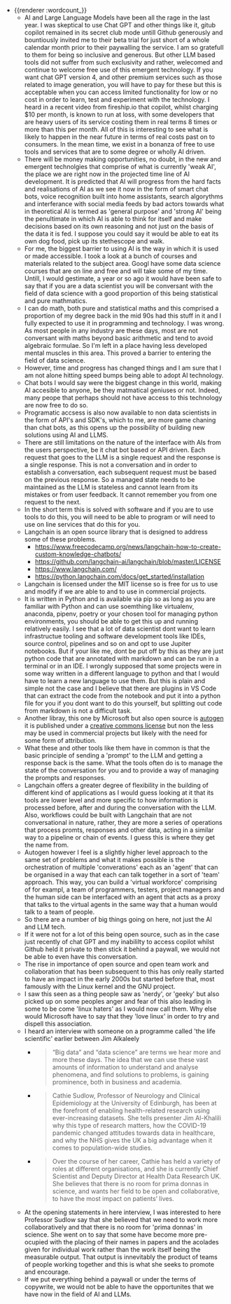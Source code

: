- {{renderer :wordcount_}}
	- AI and Large Language Models have been all the rage in the last year. I was skeptical to use Chat GPT and other things like it, gitub copilot remained in its secret club mode untill Github generously and bountiously invited me to their beta trial for just short of a whole calendar month prior to their paywalling the service. I am so gratefull to them for being so inclusive and generous. But other LLM based tools did not suffer from such exclusivity and rather, welecomed and continue to welcome free use of this emergent technology. If you want chat GPT version 4, and other premium services such as those related to image generation, you will have to pay for these but this is acceptable when you can access limited functionality for low or no cost in order to learn, test and experiment with the technology. I heard in a recent video from fireship.io that copilot, whilst charging $10 per month, is known to run at loss, with some developers that are heavy users of its service costing them in real terms 8 times or more than this per month. All of this is interesting to see what is likely to happen in the near future in terms of real costs past on to consumers. In the mean time, we exist in a bonanza of free to use tools and services that are to some degree or wholly AI driven. 
	- There will be money making opportunities, no doubt, in the new and emergent technolgies that comprise of what is currently 'weak AI', the place we are right now in the projected time line of AI development. It is predicted that AI will progress from the hard facts and realisations of AI as we see it now in the form of smart chat bots, voice recognition built into home assistants, search algorythms and interferance with social media feeds by bad actors towards what in theoretical AI is termed as 'general purpose' and 'strong AI' being the penultimate in which AI is able to think for itself and make decisions based on its own reasoning and not just on the basis of the data it is fed. I suppose you could say it would be able to eat its own dog food, pick up its stethescope and walk.
	- For me, the biggest barrier to using AI is the way in which it is used or made accessible. I took a look at a bunch of courses and materials related to the subject area. Googl have some data science courses that are on line and free and will take some of my time. Untill, I would gestimate, a year or so ago it would have been safe to say that if you are a data scientist you will be conversant with the field of data science with a good proportion of this being statistical and pure mathmatics. 
	- I can do math, both pure and statistical maths and this comprised a proportion of my degree back in the mid 90s had this stuff in it and I fully expected to use it in programming and technology. I was wrong. As most people in any industry are these days, most are not conversant with maths beyond basic arithmetic and tend to avoid algebraic formulae. So I'm left in a place having less developed mental muscles in this area. This proved a barrier to entering the field of data science. 
	- However, time and progress has changed things and I am sure that I am not alone hitting speed bumps being able to adopt AI technology. 
	- Chat bots I would say were the biggest change in this world, making AI accesible to anyone, be they matmatical geniuses or not. Indeed, many peope that perhaps should not have access to this technology are now free to do so.
	- Programatic accsess is also now available to non data scientists in the form of API's and SDK's, which to me, are more game chaning than chat bots, as this opens up the possibility of building new solutions using AI and LLMS.
	- There are still limitations on the nature of the interface with AIs from the users perspective, be it chat bot based or API driven. Each request that goes to the LLM is a single request and the response is a single response. This is not a conversation and in order to establish a conversation, each subsequent request must be based on the previous response. So a managed state needs to be maintained as the LLM is stateless and cannot learn from its mistakes or from user feedback. It cannot remember you from one request to the next.
	- In the short term this is solved with software and if you are to use tools to do this, you will need to be able to program or will need to use on line services that do this for you.
	- Langchain is an open source library that is designed to address some of these problems.
		- https://www.freecodecamp.org/news/langchain-how-to-create-custom-knowledge-chatbots/
		- https://github.com/langchain-ai/langchain/blob/master/LICENSE
		- https://www.langchain.com/
		- https://python.langchain.com/docs/get_started/installation
	- Langchain is licensed under the MIT license so is free for us to use and modify if we are able to and to use in commercial projects.
	- It is written in Python and is available via pip so as long as you are familiar with Python and can use soemthing like virtualenv, anaconda, pipenv, poetry or your chosen tool for managing python environments, you should be able to get this up and running relatively easily. I see that a lot of data scientist dont want to learn infrastructue tooling and software development tools like IDEs, source control, pipelines and so on and opt to use Jupiter notebooks. But if your like me, dont be put off by this as they are just python code that are annotated with markdown and can be run in a terminal or in an IDE. I wrongly supposed that some projects were in some way written in a different language to python and that I would have to learn a new language to use them. But this is plain and simple not the case and I believe that there are plugins in VS Code that can extract the code from the notebook and put it into a python file for you if you dont want to do this yourself, but splitting out code from markdown is not a difficult task.
	- Another libray, this one by Microsoft but also open source is [autogen](https://github.com/microsoft/autogen) it is published under a [creative commons license](https://github.com/microsoft/autogen/blob/main/LICENSE) but non the less may be used in commercial projects but likely with the need for some form of attribution.
	- What these and other tools like them have in common is that the basic principle of sending a 'prompt' to the LLM and getting a response back is the same. What the tools often do is to manage the state of the conversation for you and to provide a way of managing the prompts and responses. 
	- Langchain offers a greater degree of flexibility in the building of different kind of applications as I would guess looking at it that its tools are lower level and more specific to how information is processed before, after and during the conversation with the LLM. Also, workflows could be built with Langchain that are not conversational in nature, rather, they are more a series of operations that process promts, responses and other data, acting in a similar way to a pipeline or chain of events. I guess this is where they get the name from.
	- Autogen however I feel is a slightly higher level approach to the same set of problems and what it makes possible is the orchestration of multiple 'converations' each as an 'agent' that can be organised in a way that each can talk together in a sort of 'team' approach. This way, you can build a 'virtual workforce' comprising of for exampl, a team of programmers, testers, project managers and the human side can be interfaced with an agent that acts as a proxy that talks to the virtual agents in the same way that a human would talk to a team of people.
	- So there are a number of big things going on here, not just the AI and LLM tech. 
	- If it were not for a lot of this being open source, such as in the case just recently of chat GPT and my inabililty to access copilot whilst Github held it private to then stick it behind a paywall, we would not be able to even have this conversation.
	- The rise in importance of open source and open team work and collaboration that has been subsequent to this has only really started to have an impact in the early 2000s but started before that, most famously with the Linux kernel and the GNU project.
	- I saw this seen as a thing people saw as 'nerdy', or 'geeky' but also picked up on some peoples anger and fear of this also leading in some to be come 'linux haters' as I would now call them. Why else would Microsoft have to say that they 'love linux' in order to try and dispell this association. 
	- I heard an interview with someone on a programme called 'the life scientific' earlier between Jim Alkaleely
		- >“Big data” and “data science” are terms we hear more and more these days. The idea that we can use these vast amounts of information to understand and analyse phenomena, and find solutions to problems, is gaining prominence, both in business and academia.
		- >Cathie Sudlow, Professor of Neurology and Clinical Epidemiology at the University of Edinburgh, has been at the forefront of enabling health-related research using ever-increasing datasets. She tells presenter Jim Al-Khalili why this type of research matters, how the COVID-19 pandemic changed attitudes towards data in healthcare, and why the NHS gives the UK a big advantage when it comes to population-wide studies.
		- > Over the course of her career, Cathie has held a variety of roles at different organisations, and she is currently Chief Scientist and Deputy Director at Health Data Research UK. She believes that there is no room for prima donnas in science, and wants her field to be open and collaborative, to have the most impact on patients’ lives.
	- At the opening statements in here interview, I was interested to here Professor Sudlow say that she believed that we need to work more collaboratively and that there is no room for 'prima donnas' in science. She went  on to say that some have become more pre-ocupied with the placing of their names in papers and the acolades given for individual work rather than the work itself being the measurable output. That output is innevitably the product of teams of people working together and this is what she seeks to promote and encourage.
	- If we put everything behind a paywall or under the terms of copywrite, we would not be able to have the opportunites that we have now in the field of AI and LLMs. 